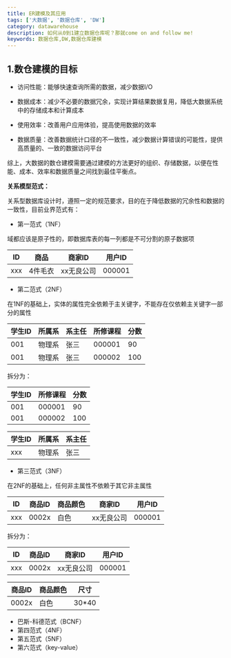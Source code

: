 ```yaml
---
title: ER建模及其应用
tags: ['大数据', '数据仓库', 'DW']
category: datawarehouse
description: 如何从0到1建立数据仓库呢？那就come on and follow me!
keywords: 数据仓库,DW,数据仓库建模
---
```


## 1.数仓建模的目标

- 访问性能：能够快速查询所需的数据，减少数据I/O

- 数据成本：减少不必要的数据冗余，实现计算结果数据复用，降低大数据系统中的存储成本和计算成本

- 使用效率：改善用户应用体验，提高使用数据的效率

- 数据质量：改善数据统计口径的不一致性，减少数据计算错误的可能性，提供高质量的、一致的数据访问平台

综上，大数据的数仓建模需要通过建模的方法更好的组织、存储数据，以便在性能、成本、效率和数据质量之间找到最佳平衡点。

<strong>关系模型范式：</strong>

关系型数据库设计时，遵照一定的规范要求，目的在于降低数据的冗余性和数据的一致性，目前业界范式有：

- 第一范式（1NF）

域都应该是原子性的，即数据库表的每一列都是不可分割的原子数据项

ID | 商品 | 商家ID | 用户ID
---|-----|-------|-------
xxx | 4件毛衣 | xx无良公司 | 000001

- 第二范式（2NF）

在1NF的基础上，实体的属性完全依赖于主关键字，不能存在仅依赖主关键字一部分的属性

学生ID | 所属系 | 系主任 | 所修课程 | 分数
------|-------|-------|---------|----
001 | 物理系 | 张三 | 000001 | 90
001 | 物理系 | 张三 | 000002 | 100

拆分为：

学生ID | 所修课程 | 分数
------|---------|----
001 | 000001 | 90
001 | 000002 | 100

学生ID | 所属系 | 系主任
------|-------|------
xxx | 物理系 | 张三

- 第三范式（3NF）

在2NF的基础上，任何非主属性不依赖于其它非主属性

ID | 商品ID | 商品颜色 | 商家ID | 用户ID
---|-------|---------|-------|-------
xxx | 0002x | 白色 | xx无良公司 | 000001

拆分为：

ID | 商品ID | 商家ID | 用户ID
---|-------|--------|------
xxx | 0002x | xx无良公司 | 000001

商品ID | 商品颜色 | 尺寸
------|---------|----
0002x | 白色 | 30*40

- 巴斯-科德范式（BCNF）
- 第四范式（4NF）
- 第五范式（5NF）
- 第六范式（key-value）
